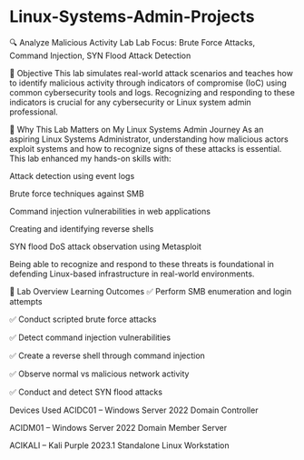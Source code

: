 # Linux-Systems-Admin-Projects
🔍 Analyze Malicious Activity Lab
Lab Focus: Brute Force Attacks, Command Injection, SYN Flood Attack Detection

🧠 Objective
This lab simulates real-world attack scenarios and teaches how to identify malicious activity through indicators of compromise (IoC) using common cybersecurity tools and logs. Recognizing and responding to these indicators is crucial for any cybersecurity or Linux system admin professional.

🚀 Why This Lab Matters on My Linux Systems Admin Journey
As an aspiring Linux Systems Administrator, understanding how malicious actors exploit systems and how to recognize signs of these attacks is essential. This lab enhanced my hands-on skills with:

Attack detection using event logs

Brute force techniques against SMB

Command injection vulnerabilities in web applications

Creating and identifying reverse shells

SYN flood DoS attack observation using Metasploit

Being able to recognize and respond to these threats is foundational in defending Linux-based infrastructure in real-world environments.

🧪 Lab Overview
Learning Outcomes
✅ Perform SMB enumeration and login attempts

✅ Conduct scripted brute force attacks

✅ Detect command injection vulnerabilities

✅ Create a reverse shell through command injection

✅ Observe normal vs malicious network activity

✅ Conduct and detect SYN flood attacks

Devices Used
ACIDC01 – Windows Server 2022 Domain Controller

ACIDM01 – Windows Server 2022 Domain Member Server

ACIKALI – Kali Purple 2023.1 Standalone Linux Workstation
